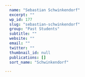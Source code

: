 ```yaml
---
  name: "Sebastian Schwinkendorf"
  excerpt: ""
  wp_id: 177
  slug: "sebastian-schwinkendorf"
  group: "Past Students"
  subtitle: ""
  website: ""
  email: ""
  twitter: ""
  thumbnail_id: null
  publications: []
  sort_name: "Schwinkendorf"

---
```

